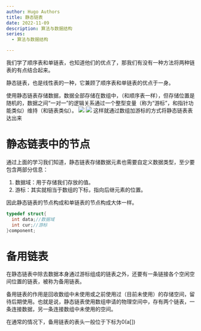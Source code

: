 ```yaml
---
author: Hugo Authors
title: 静态链表
date: 2022-11-09
description: 算法与数据结构
series:
  - 算法与数据结构

---
```

我们学了顺序表和单链表，也知道他们的优点了，那我们有没有一种方法将两种链表的有点结合起来。

<!--more-->
静态链表，也是线性表的一种，它兼顾了顺序表和单链表的优点于一身。

使用静态链表存储数据，数据全部存储在数组中，（和顺序表一样），但存储位置是随机的，数据之间“一对一”的逻辑关系通过一个整型变量（称为“游标”，和指针功能类似）维持（和链表类似）。
![](/images/创建的空数组.jpg)
![](/images/静态链表存储数据.jpg)
这样就通过数组加游标的方式将静态链表表达出来
# 静态链表中的节点
通过上面的学习我们知道，静态链表存储数据元素也需要自定义数据类型，至少要包含两部分信息：
1. 数据域：用于存储我们存放的值。
2. 游标：其实就相当于数组的下标，指向后继元素的位置。

因此静态链表的节点构成和单链表的节点构成大体一样。
```c
typedef struct{
  int data;//数据域
  int cur;//游标
}component;
```
# 备用链表
在静态链表中除去数据本身通过游标组成的链表之外，还要有一条链接各个空闲空间位置的链表，被称为备用链表。

备用链表的作用是回收数组中未使用或之前使用过（目前未使用）的存储空间，留待后期使用。也就是说，静态链表使用数组申请的物理空间中，存有两个链表，一条连接数据，另一条连接数组中未使用的空间。

在通常的情况下，备用链表的表头一般位于下标为0(a[])